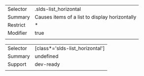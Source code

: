 
|  |  |
|-------|-------|
| Selector | .slds-list_horizontal  |
| Summary | Causes items of a list to display horizontally |
| Restrict | * |
| Modifier | true |
|  |  |


|  |  |
|-------|-------|
| Selector | [class*='slds-list_horizontal']  |
| Summary | undefined |
| Support | dev-ready |
|  |  |

